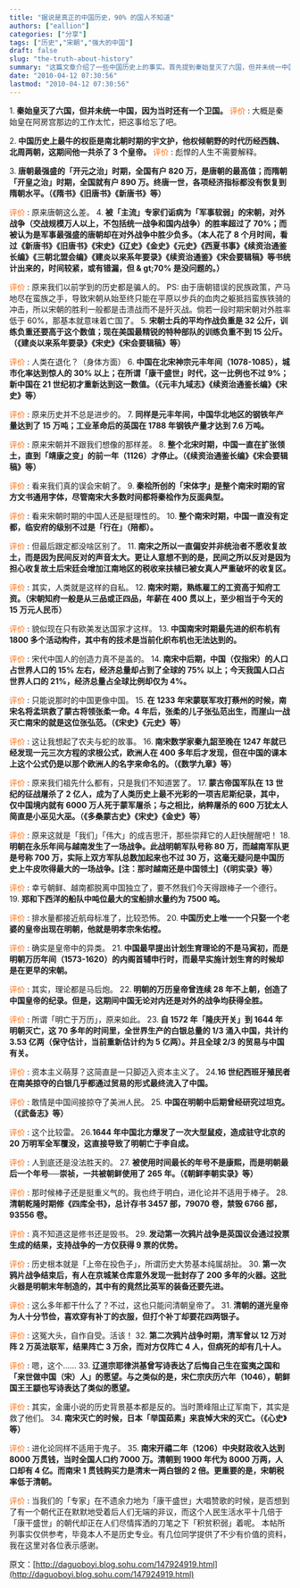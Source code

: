 ```yaml
---
title: "据说是真正的中国历史，90% 的国人不知道"
authors: ["eallion"]
categories: ["分享"]
tags: ["历史","宋朝","强大的中国"]
draft: false
slug: "the-truth-about-history"
summary: "这篇文章介绍了一些中国历史上的事实。首先提到秦始皇灭了六国，但并未统一中国，因为还有一个卫国存在。然后提到南北朝时期的宇文护是中国历史上最牛的权臣，他杀了三个皇帝。接着介绍了唐朝和宋朝的一些情况，例如唐朝在对外战争中胜少负多，而宋朝胜率超过70%。还提到宋朝士兵的训练负重很重，中国在北宋时期的城市化率达到惊人的30%，钢铁产量也高于工业革命后的英国。最后提到北宋时期中国一直在扩张领土，直到靖康之变才停止。"
date: "2010-04-12 07:30:56"
lastmod: "2010-04-12 07:30:56"
---
```


1.<strong > 秦始皇灭了六国，但并未统一中国，因为当时还有一个卫国。</strong>
<span style="color: #ff6600;"> 评价 </span>: 大概是秦始皇在阿房宫那边的工作太忙，把这事给忘了吧。

2.<strong > 中国历史上最牛的权臣是南北朝时期的宇文护，他权倾朝野的时代历经西魏、北周两朝，这期间他一共杀了 3 个皇帝。</strong>
<span style="color: #ff6600;"> 评价 </span>: 彪悍的人生不需要解释。

3.<strong > 唐朝最强盛的「开元之治」时期，全国有户 820 万，是唐朝的最高值；而隋朝「开皇之治」时期，全国就有户 890 万。终唐一世，各项经济指标都没有恢复到隋朝水平。（《隋书》《旧唐书》《新唐书》等）</strong>

<span style="color: #ff6600;"> 评价 </span>: 原来唐朝这么差。
4.<strong > 被「主流」专家们诟病为「军事软弱」的宋朝，对外战争（交战规模万人以上，不包括统一战争和国内战争）的胜率超过了 70%；而被认为是军事最强盛的唐朝却在对外战争中胜少负多。（本人花了 8 个月时间，看过《新唐书》《旧唐书》《宋史》《辽史》《金史》《元史》《西夏书事》《续资治通鉴长编》《三朝北盟会编》《建炎以来系年要录》《续资治通鉴》《宋会要辑稿》等书统计出来的，时间较紧，或有错漏，但 & gt;70% 是没问题的。）</strong>

<span style="color: #ff6600;"> 评价 </span>: 原来我们以前学到的历史都是骗人的。
PS: 由于唐朝错误的民族政策，产马地尽在蛮族之手，导致宋朝从始至终只能在平原以步兵的血肉之躯抵挡蛮族铁骑的冲击，所以宋朝的胜利一般都是击溃战而不是歼灭战。倘若一段时期宋朝对外胜率低于 60%，那基本就意味着亡国了。
5.<strong > 宋朝士兵的平均作战负重是 32 公斤，训练负重还要高于这个数值；现在美国最精锐的特种部队的训练负重不到 15 公斤。（《建炎以来系年要录》《宋史》《宋会要辑稿》等）</strong>

<span style="color: #ff6600;"> 评价 </span>: 人类在退化？（身体方面）
6.<strong > 中国在北宋神宗元丰年间（1078-1085），城市化率达到惊人的 30% 以上；在所谓「康干盛世」时代，这一比例也不过 9%；新中国在 21 世纪初才重新达到这一数值。（《元丰九域志》《续资治通鉴长编》《宋史》等）</strong>

<span style="color: #ff6600;"> 评价 </span>: 原来历史并不总是进步的。
7.<strong > 同样是元丰年间，中国华北地区的钢铁年产量达到了 15 万吨；工业革命后的英国在 1788 年钢铁产量才达到 7.6 万吨。</strong>

<span style="color: #ff6600;"> 评价 </span>: 原来宋朝并不跟我们想像的那样差。
8.<strong > 整个北宋时期，中国一直在扩张领土，直到「靖康之变」的前一年（1126）才停止。（《续资治通鉴长编》《宋会要辑稿》等）</strong>

<span style="color: #ff6600;"> 评价 </span>: 看来我们真的误会宋朝了。
9.<strong > 秦桧所创的「宋体字」是整个南宋时期的官方文书通用字体，尽管南宋大多数时间都将秦桧作为反面典型。</strong>

<span style="color: #ff6600;"> 评价 </span>: 看来宋朝时期的中国人还是挺理性的。
10.<strong > 整个南宋时期，中国一直没有定都，临安府的级别不过是「行在」（陪都）。</strong>

<span style="color: #ff6600;"> 评价 </span>: 但最后跟定都没啥区别了。
11.<strong > 南宋之所以一直偏安并非统治者不愿收复故土，而是因为民间反对的声音太大。更让人意想不到的是，民间之所以反对是因为担心收复故土后宋廷会增加江南地区的税收来扶植已被女真人严重破坏的收复区。</strong>

<span style="color: #ff6600;"> 评价 </span>: 其实，人类就是这样的自私。
12.<strong > 南宋时期，熟练雇工的工资高于知府工资。（宋朝知府一般是从三品或正四品，年薪在 400 贯以上，至少相当于今天的 15 万元人民币）</strong>

<span style="color: #ff6600;"> 评价 </span>: 貌似现在只有欧美发达国家才这样。
13.<strong > 中国南宋时期最先进的织布机有 1800 多个活动构件，其中有的技术是当前化织布机也无法达到的。</strong>

<span style="color: #ff6600;"> 评价 </span>: 宋代中国人的创造力真不是盖的。
14.<strong > 南宋中后期，中国（仅指宋）的人口占世界人口的 15% 左右，经济总量却占到了全球的 75% 以上；今天我国人口占世界人口的 21%，经济总量占全球比例却仅为 4%。</strong>

<span style="color: #ff6600;"> 评价 </span>: 只能说那时的中国更像中国。
15.<strong > 在 1233 年宋蒙联军攻打蔡州的时候，南宋名将孟珙救了蒙古将领张柔一命。4 年后，张柔的儿子张弘范出生，而崖山一战灭亡南宋的就是这位张弘范。（《宋史》《元史》等）</strong>

<span style="color: #ff6600;"> 评价 </span>: 这让我想起了农夫与蛇的故事。
16.<strong > 南宋数学家秦九韶至晚在 1247 年就已经发现一元三次方程的求根公式，欧洲人在 400 多年后才发现，但在中国的课本上这个公式仍是以那个欧洲人的名字来命名的。（《数学九章》等）</strong>

<span style="color: #ff6600;"> 评价 </span>: 原来我们祖先什么都有，只是我们不知道罢了。
17.<strong > 蒙古帝国军队在 13 世纪的征战屠杀了 2 亿人，成为了人类历史上最不光彩的一项吉尼斯纪录，其中，仅中国境内就有 6000 万人死于蒙军屠杀；与之相比，纳粹屠杀的 600 万犹太人简直是小巫见大巫。（《多桑蒙古史》《宋史》《金史》等）</strong>

<span style="color: #ff6600;"> 评价 </span>: 原来这就是「我们」「伟大」的成吉思汗，那些崇拜它的人赶快醒醒吧！
18.<strong > 明朝在永乐年间与越南发生了一场战争。此战明朝军队号称 80 万，而越南军队更是号称 700 万，实际上双方军队总数加起来也不过 30 万，这毫无疑问是中国历史上牛皮吹得最大的一场战争。[注：那时越南还是中国领土]（《明实录》等）</strong>

<span style="color: #ff6600;"> 评价 </span>: 幸亏朝鲜、越南都脱离中国独立了，要不然我们今天得跟棒子一个德行。
19.<strong > 郑和下西洋的船队中吨位最大的宝船排水量约为 7500 吨。</strong>

<span style="color: #ff6600;"> 评价 </span>: 排水量都接近航母标准了，比较恐怖。
20.<strong > 中国历史上唯一一个只娶一个老婆的皇帝出现在明朝，他就是明孝宗朱佑樘。</strong>

<span style="color: #ff6600;"> 评价 </span>: 确实是皇帝中的异类。
21.<strong > 中国最早提出计划生育理论的不是马寅初，而是明朝万历年间（1573-1620）的内阁首辅申行时，而最早实施计划生育的时候却是在更早的宋朝。</strong>

<span style="color: #ff6600;"> 评价 </span>: 其实，理论都是马后炮。
22.<strong > 明朝的万历皇帝曾连续 28 年不上朝，创造了中国皇帝的纪录。但是，这期间中国无论对内还是对外的战争均获得全胜。</strong>

<span style="color: #ff6600;"> 评价 </span>: 所谓「明亡于万历」，原来如此。
23.<strong > 自 1572 年「隆庆开关」到 1644 年明朝灭亡，这 70 多年的时间里，全世界生产的白银总量的 1/3 涌入中国，共计约 3.53 亿两（保守估计，当前重新估计约为 5 亿两）。并且全球 2/3 的贸易与中国有关。</strong>

<span style="color: #ff6600;"> 评价 </span>: 资本主义萌芽？这简直是一只脚迈入资本主义了。
24.<strong>16 世纪西班牙殖民者在南美掠夺的白银几乎都通过贸易的形式最终流入了中国。</strong>

<span style="color: #ff6600;"> 评价 </span>: 敢情是中国间接掠夺了美洲人民。
25.<strong > 中国在明朝中后期曾经研究过坦克。（《武备志》等）</strong>

<span style="color: #ff6600;"> 评价 </span>: 这个比较雷。
26.<strong>1644 年中国北方爆发了一次大型鼠疫，造成驻守北京的 20 万明军全军覆没，这直接导致了明朝亡于李自成。</strong>

<span style="color: #ff6600;"> 评价 </span>: 人到底还是没法胜天的。
27.<strong > 被使用时间最长的年号不是康熙，而是明朝最后一个年号──崇祯，一共被朝鲜使用了 265 年。（《朝鲜李朝实录》等）</strong>

<span style="color: #ff6600;"> 评价 </span>: 那时候棒子还是挺重义气的。我也终于明白，进化论并不适用于棒子。
28.<strong > 清朝乾隆时期修《四库全书》，总计存书 3457 部，79070 卷，禁毁 6766 部，93556 卷。</strong>

<span style="color: #ff6600;"> 评价 </span>: 真不知道这是修书还是毁书。
29.<strong > 发动第一次鸦片战争是英国议会通过投票生成的结果，支持战争的一方仅获得 9 票的优势。</strong>

<span style="color: #ff6600;"> 评价 </span>: 历史根本就是「上帝在投色子」，所谓历史大势基本纯属胡扯。
30.<strong > 第一次鸦片战争结束后，有人在京城某仓库意外发现一批封存了 200 多年的火器。这批火器是明朝末年制造的，其中有的竟然比英军的装备还要先进。</strong>

<span style="color: #ff6600;"> 评价 </span>: 这么多年都干什么了？不过，这也只能问清朝皇帝了。
31.<strong > 清朝的道光皇帝为人十分节俭，喜欢穿有补丁的衣服，但打个补丁却要花四两银子。</strong>

<span style="color: #ff6600;"> 评价 </span>: 这冤大头，自作自受。活该！
32.<strong > 第二次鸦片战争时期，清军曾以 12 万对阵 2 万英法联军，结果阵亡 3 万余，而对方仅阵亡 4 人，但病死的却有几十人。</strong>

<span style="color: #ff6600;"> 评价 </span>: 嗯，这个……
33.<strong > 辽道宗耶律洪基曾写诗表达了后悔自己生在蛮夷之国和「来世做中国（宋）人」的愿望。与之类似的是，宋仁宗庆历六年（1046），朝鲜国王王颛也写诗表达了类似的愿望。</strong>

<span style="color: #ff6600;"> 评价 </span>: 其实，金庸小说的历史背景基本都是反的。当时萧峰阻止辽军南下，其实是救了他们。
34.<strong > 南宋灭亡的时候，日本「举国茹素」来哀悼大宋的灭亡。（《心史》等）</strong>

<span style="color: #ff6600;"> 评价 </span>: 进化论同样不适用于鬼子。
35.<strong > 南宋开禧二年（1206）中央财政收入达到 8000 万贯钱，当时全国人口约 7000 万。清朝到 1900 年代为 8000 万两，人口却有 4 亿。而南宋 1 贯钱购买力是清末一两白银的 2 倍。更重要的是，宋朝税率低于清朝。</strong>

<span style="color: #ff6600;"> 评价 </span>: 当我们的「专家」在不遗余力地为「康干盛世」大唱赞歌的时候，是否想到了有一个朝代正在默默地受着后人们无端的非议，而这个人民生活水平十几倍于「康干盛世」的朝代却正在人们尽情挥洒的刀笔之下「积贫积弱」着呢。
本帖所列事实仅供参考，毕竟本人不是历史专业。有几位同学提供了不少有价值的资料，我在这里对各位表示感谢。

原文：[http://daguoboyi.blog.sohu.com/147924919.html](http://daguoboyi.blog.sohu.com/147924919.html)
